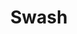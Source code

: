 ---
pid: llp430
title: Swash
location_transcription: South Quince St. Philadelphia, PA
coordinates: "[-75.160436163808, 39.945628957067]"
zipcode: '19107'
gen_neighborhood: Center City
neighborhood: Washington Square West,Avenue of The Arts,Midtown Village,Chinatown
outside_phl: 
age: '11'
age_range: 6-13
instagram: 
image_file_name: llp_430.jpg
proposal_transcription: |-
  The government is swashing the people The people right now can't hould up the government. Trump is a big part of it to.

  <—Trump

  <— Office Workers

  Swash—>    <—Swash
topic: Politics
topic_summary: '0'
type: Conceptual
keywords_other: swash, trump, government, city hall
credit: Lachlan Peperjack
image_labels: 
twitter: 
facebook: 
permalink: "/monuments/llp430/"
layout: item-page
---